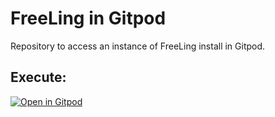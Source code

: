 # FreeLing in Gitpod

Repository to access an instance of FreeLing install in Gitpod.

## Execute:

[![Open in Gitpod](https://gitpod.io/button/open-in-gitpod.svg)](https://gitpod.io/#https://github.com/jorgaf/nlp-freeling-gitpod)
